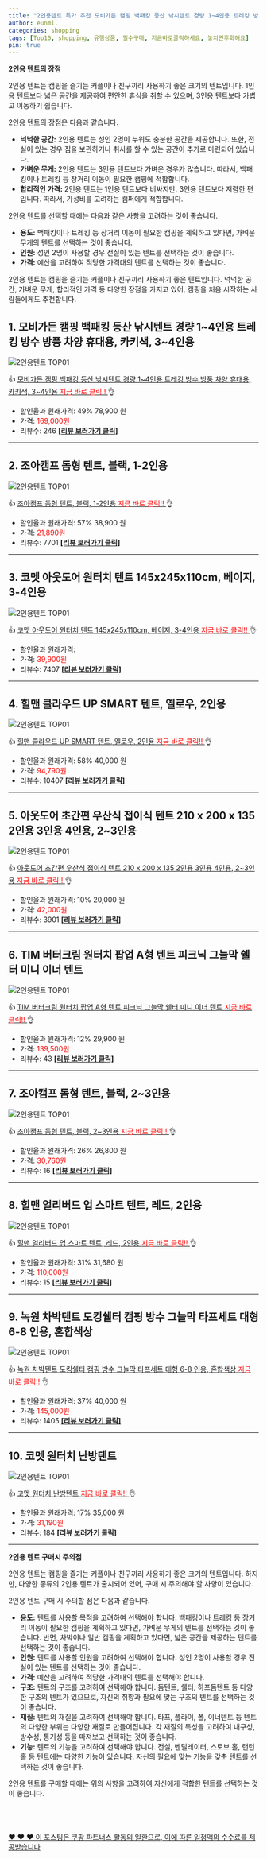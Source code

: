 ```yaml
---
title: "2인용텐트 특가 추천 모비가든 캠핑 백패킹 등산 낚시텐트 경량 1~4인용 트레킹 방수 방풍 차양 휴대용, 카키색, 3~4인용 비교 장점"
author: eunmi.
categories: shopping
tags: [Top10, shopping, 유행상품, 필수구매, 지금바로클릭하세요, 놓치면후회해요]
pin: true
---
```

**2인용 텐트의 장점**

2인용 텐트는 캠핑을 즐기는 커플이나 친구끼리 사용하기 좋은 크기의 텐트입니다. 1인용 텐트보다 넓은 공간을 제공하여 편안한 휴식을 취할 수 있으며, 3인용 텐트보다 가볍고 이동하기 쉽습니다.

2인용 텐트의 장점은 다음과 같습니다.

* **넉넉한 공간:** 2인용 텐트는 성인 2명이 누워도 충분한 공간을 제공합니다. 또한, 전실이 있는 경우 짐을 보관하거나 취사를 할 수 있는 공간이 추가로 마련되어 있습니다.
* **가벼운 무게:** 2인용 텐트는 3인용 텐트보다 가벼운 경우가 많습니다. 따라서, 백패킹이나 트레킹 등 장거리 이동이 필요한 캠핑에 적합합니다.
* **합리적인 가격:** 2인용 텐트는 1인용 텐트보다 비싸지만, 3인용 텐트보다 저렴한 편입니다. 따라서, 가성비를 고려하는 캠퍼에게 적합합니다.

2인용 텐트를 선택할 때에는 다음과 같은 사항을 고려하는 것이 좋습니다.

* **용도:** 백패킹이나 트레킹 등 장거리 이동이 필요한 캠핑을 계획하고 있다면, 가벼운 무게의 텐트를 선택하는 것이 좋습니다.
* **인원:** 성인 2명이 사용할 경우 전실이 있는 텐트를 선택하는 것이 좋습니다.
* **가격:** 예산을 고려하여 적당한 가격대의 텐트를 선택하는 것이 좋습니다.

2인용 텐트는 캠핑을 즐기는 커플이나 친구끼리 사용하기 좋은 텐트입니다. 넉넉한 공간, 가벼운 무게, 합리적인 가격 등 다양한 장점을 가지고 있어, 캠핑을 처음 시작하는 사람들에게도 추천합니다.

   

## 1. 모비가든 캠핑 백패킹 등산 낚시텐트 경량 1~4인용 트레킹 방수 방풍 차양 휴대용, 카키색, 3~4인용

![2인용텐트 TOP01](https://thumbnail9.coupangcdn.com/thumbnails/remote/230x230ex/image/vendor_inventory/ab82/131f62ce05642e11fd0fc75925fc3d154a664713365cfb4ccabfb91df495.jpg)


👍 [모비가든 캠핑 백패킹 등산 낚시텐트 경량 1~4인용 트레킹 방수 방풍 차양 휴대용, 카키색, 3~4인용 <font color=red> 지금 바로 클릭!! </font> ](https://link.coupang.com/re/AFFSDP?lptag=AF3617701&subid=GithubCoopas&pageKey=7337394286&traceid=V0-153&itemId=18850883671&vendorItemId=85980196861) 👌 


- 할인율과 원래가격: 49%  78,900   원
- 가격: <span style='color:red'>169,000원</span>
- 리뷰수: 246  [**[리뷰 보러가기 클릭]**](https://link.coupang.com/re/AFFSDP?lptag=AF3617701&subid=GithubCoopas&pageKey=7337394286&traceid=V0-153&itemId=18850883671&vendorItemId=85980196861)

---


   

## 2. 조아캠프 돔형 텐트, 블랙, 1-2인용

![2인용텐트 TOP01](https://thumbnail6.coupangcdn.com/thumbnails/remote/230x230ex/image/retail/images/3742947557834438-23603c2f-558b-40e3-84c2-3e56ee8bad59.jpg)


👍 [조아캠프 돔형 텐트, 블랙, 1-2인용 <font color=red> 지금 바로 클릭!! </font> ](https://link.coupang.com/re/AFFSDP?lptag=AF3617701&subid=GithubCoopas&pageKey=70423987&traceid=V0-153&itemId=384083651&vendorItemId=3932689821) 👌 


- 할인율과 원래가격: 57%  38,900   원
- 가격: <span style='color:red'>21,890원</span>
- 리뷰수: 7701  [**[리뷰 보러가기 클릭]**](https://link.coupang.com/re/AFFSDP?lptag=AF3617701&subid=GithubCoopas&pageKey=70423987&traceid=V0-153&itemId=384083651&vendorItemId=3932689821)

---


   

## 3. 코멧 아웃도어 원터치 텐트 145x245x110cm, 베이지, 3-4인용

![2인용텐트 TOP01](https://thumbnail9.coupangcdn.com/thumbnails/remote/230x230ex/image/retail/images/2961017987742450-ba63ec6f-0c0f-42f9-aeb8-59ec50d4e9be.png)


👍 [코멧 아웃도어 원터치 텐트 145x245x110cm, 베이지, 3-4인용 <font color=red> 지금 바로 클릭!! </font> ](https://link.coupang.com/re/AFFSDP?lptag=AF3617701&subid=GithubCoopas&pageKey=5151651402&traceid=V0-153&itemId=15279952989&vendorItemId=82500447736) 👌 


- 할인율과 원래가격: 
- 가격: <span style='color:red'>39,900원</span>
- 리뷰수: 7407  [**[리뷰 보러가기 클릭]**](https://link.coupang.com/re/AFFSDP?lptag=AF3617701&subid=GithubCoopas&pageKey=5151651402&traceid=V0-153&itemId=15279952989&vendorItemId=82500447736)

---


   

## 4. 힐맨 클라우드 UP SMART 텐트, 옐로우, 2인용

![2인용텐트 TOP01](https://thumbnail6.coupangcdn.com/thumbnails/remote/230x230ex/image/retail/images/2878237070484170-6b81db77-43f9-4927-a03b-8e7b4e35e405.jpg)


👍 [힐맨 클라우드 UP SMART 텐트, 옐로우, 2인용 <font color=red> 지금 바로 클릭!! </font> ](https://link.coupang.com/re/AFFSDP?lptag=AF3617701&subid=GithubCoopas&pageKey=5393646362&traceid=V0-153&itemId=8050306495&vendorItemId=75338842690) 👌 


- 할인율과 원래가격: 58%  40,000   원
- 가격: <span style='color:red'>94,790원</span>
- 리뷰수: 10407  [**[리뷰 보러가기 클릭]**](https://link.coupang.com/re/AFFSDP?lptag=AF3617701&subid=GithubCoopas&pageKey=5393646362&traceid=V0-153&itemId=8050306495&vendorItemId=75338842690)

---


   

## 5. 아웃도어 초간편 우산식 접이식 텐트 210 x 200 x 135 2인용 3인용 4인용, 2~3인용

![2인용텐트 TOP01](https://thumbnail7.coupangcdn.com/thumbnails/remote/230x230ex/image/vendor_inventory/b630/d9c526cfb4ff42ba17872acb5f82a5d411f09a40064fcab47827cf9dea90.jpg)


👍 [아웃도어 초간편 우산식 접이식 텐트 210 x 200 x 135 2인용 3인용 4인용, 2~3인용 <font color=red> 지금 바로 클릭!! </font> ](https://link.coupang.com/re/AFFSDP?lptag=AF3617701&subid=GithubCoopas&pageKey=6429513888&traceid=V0-153&itemId=13869749897&vendorItemId=81119633524) 👌 


- 할인율과 원래가격: 10%  20,000   원
- 가격: <span style='color:red'>42,000원</span>
- 리뷰수: 3901  [**[리뷰 보러가기 클릭]**](https://link.coupang.com/re/AFFSDP?lptag=AF3617701&subid=GithubCoopas&pageKey=6429513888&traceid=V0-153&itemId=13869749897&vendorItemId=81119633524)

---


   

## 6. TIM 버터크림 원터치 팝업 A형 텐트 피크닉 그늘막 쉘터 미니 이너 텐트

![2인용텐트 TOP01](https://thumbnail9.coupangcdn.com/thumbnails/remote/230x230ex/image/vendor_inventory/2852/48ba68072cfa107cdf20a0e90efab8d338daa34ccc25d4c143bee414b19a.jpg)


👍 [TIM 버터크림 원터치 팝업 A형 텐트 피크닉 그늘막 쉘터 미니 이너 텐트 <font color=red> 지금 바로 클릭!! </font> ](https://link.coupang.com/re/AFFSDP?lptag=AF3617701&subid=GithubCoopas&pageKey=7611692379&traceid=V0-153&itemId=20160964436&vendorItemId=87409558580) 👌 


- 할인율과 원래가격: 12%  29,900   원
- 가격: <span style='color:red'>139,500원</span>
- 리뷰수: 43  [**[리뷰 보러가기 클릭]**](https://link.coupang.com/re/AFFSDP?lptag=AF3617701&subid=GithubCoopas&pageKey=7611692379&traceid=V0-153&itemId=20160964436&vendorItemId=87409558580)

---


   

## 7. 조아캠프 돔형 텐트, 블랙, 2~3인용

![2인용텐트 TOP01](https://thumbnail9.coupangcdn.com/thumbnails/remote/230x230ex/image/retail/images/2018/08/21/14/9/4d4fe759-c270-4494-8f91-d6afd84b0d0b.jpg)


👍 [조아캠프 돔형 텐트, 블랙, 2~3인용 <font color=red> 지금 바로 클릭!! </font> ](https://link.coupang.com/re/AFFSDP?lptag=AF3617701&subid=GithubCoopas&pageKey=70423987&traceid=V0-153&itemId=384083666&vendorItemId=3932689831) 👌 


- 할인율과 원래가격: 26%  26,800   원
- 가격: <span style='color:red'>30,760원</span>
- 리뷰수: 16  [**[리뷰 보러가기 클릭]**](https://link.coupang.com/re/AFFSDP?lptag=AF3617701&subid=GithubCoopas&pageKey=70423987&traceid=V0-153&itemId=384083666&vendorItemId=3932689831)

---


   

## 8. 힐맨 얼리버드 업 스마트 텐트, 레드, 2인용

![2인용텐트 TOP01](https://thumbnail10.coupangcdn.com/thumbnails/remote/230x230ex/image/retail/images/1574599660920479-cd41198a-fcb7-42a8-91f1-c925c13b682c.jpg)


👍 [힐맨 얼리버드 업 스마트 텐트, 레드, 2인용 <font color=red> 지금 바로 클릭!! </font> ](https://link.coupang.com/re/AFFSDP?lptag=AF3617701&subid=GithubCoopas&pageKey=1956849661&traceid=V0-153&itemId=3325144474&vendorItemId=71311997773) 👌 


- 할인율과 원래가격: 31%  31,680   원
- 가격: <span style='color:red'>110,000원</span>
- 리뷰수: 15  [**[리뷰 보러가기 클릭]**](https://link.coupang.com/re/AFFSDP?lptag=AF3617701&subid=GithubCoopas&pageKey=1956849661&traceid=V0-153&itemId=3325144474&vendorItemId=71311997773)

---


   

## 9. 녹원 차박텐트 도킹쉘터 캠핑 방수 그늘막 타프세트 대형 6-8 인용, 혼합색상

![2인용텐트 TOP01](https://thumbnail10.coupangcdn.com/thumbnails/remote/230x230ex/image/vendor_inventory/6828/ccff0e2deee2816a5f56bee19e063050178d553e59aeb09aa49fb5fbe3e9.jpg)


👍 [녹원 차박텐트 도킹쉘터 캠핑 방수 그늘막 타프세트 대형 6-8 인용, 혼합색상 <font color=red> 지금 바로 클릭!! </font> ](https://link.coupang.com/re/AFFSDP?lptag=AF3617701&subid=GithubCoopas&pageKey=7506274788&traceid=V0-153&itemId=19658890413&vendorItemId=86764708617) 👌 


- 할인율과 원래가격: 37%  40,000   원
- 가격: <span style='color:red'>145,000원</span>
- 리뷰수: 1405  [**[리뷰 보러가기 클릭]**](https://link.coupang.com/re/AFFSDP?lptag=AF3617701&subid=GithubCoopas&pageKey=7506274788&traceid=V0-153&itemId=19658890413&vendorItemId=86764708617)

---


   

## 10. 코멧 원터치 난방텐트

![2인용텐트 TOP01](https://thumbnail10.coupangcdn.com/thumbnails/remote/230x230ex/image/retail/images/634966700072636-a95181fb-f7dc-48d0-a6ee-c3eb940a196c.jpg)


👍 [코멧 원터치 난방텐트 <font color=red> 지금 바로 클릭!! </font> ](https://link.coupang.com/re/AFFSDP?lptag=AF3617701&subid=GithubCoopas&pageKey=2229091647&traceid=V0-153&itemId=3802998982&vendorItemId=71787967095) 👌 


- 할인율과 원래가격: 17%  35,000   원
- 가격: <span style='color:red'>31,190원</span>
- 리뷰수: 184  [**[리뷰 보러가기 클릭]**](https://link.coupang.com/re/AFFSDP?lptag=AF3617701&subid=GithubCoopas&pageKey=2229091647&traceid=V0-153&itemId=3802998982&vendorItemId=71787967095)

---
**2인용 텐트 구매시 주의점**

2인용 텐트는 캠핑을 즐기는 커플이나 친구끼리 사용하기 좋은 크기의 텐트입니다. 하지만, 다양한 종류의 2인용 텐트가 출시되어 있어, 구매 시 주의해야 할 사항이 있습니다.

2인용 텐트 구매 시 주의할 점은 다음과 같습니다.

* **용도:** 텐트를 사용할 목적을 고려하여 선택해야 합니다. 백패킹이나 트레킹 등 장거리 이동이 필요한 캠핑을 계획하고 있다면, 가벼운 무게의 텐트를 선택하는 것이 좋습니다. 반면, 차박이나 일반 캠핑을 계획하고 있다면, 넓은 공간을 제공하는 텐트를 선택하는 것이 좋습니다.
* **인원:** 텐트를 사용할 인원을 고려하여 선택해야 합니다. 성인 2명이 사용할 경우 전실이 있는 텐트를 선택하는 것이 좋습니다.
* **가격:** 예산을 고려하여 적당한 가격대의 텐트를 선택해야 합니다.
* **구조:** 텐트의 구조를 고려하여 선택해야 합니다. 돔텐트, 쉘터, 하프돔텐트 등 다양한 구조의 텐트가 있으므로, 자신의 취향과 필요에 맞는 구조의 텐트를 선택하는 것이 좋습니다.
* **재질:** 텐트의 재질을 고려하여 선택해야 합니다. 타프, 플라이, 폴, 이너텐트 등 텐트의 다양한 부위는 다양한 재질로 만들어집니다. 각 재질의 특성을 고려하여 내구성, 방수성, 통기성 등을 따져보고 선택하는 것이 좋습니다.
* **기능:** 텐트의 기능을 고려하여 선택해야 합니다. 전실, 벤틸레이터, 스토브 홀, 랜턴 홀 등 텐트에는 다양한 기능이 있습니다. 자신의 필요에 맞는 기능을 갖춘 텐트를 선택하는 것이 좋습니다.

2인용 텐트를 구매할 때에는 위의 사항을 고려하여 자신에게 적합한 텐트를 선택하는 것이 좋습니다.<br><br><br><br><br> [ ❤ ❤ ❤ 이 포스팅은 쿠팡 파트너스 활동의 일환으로, 이에 따른 일정액의 수수료를 제공받습니다](https://link.coupang.com/a/bcEFyh)